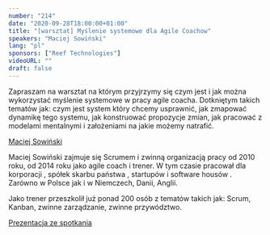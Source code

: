 ```yaml
---
number: "214"
date: "2020-09-28T18:00:00+01:00"
title: "[warsztat] Myślenie systemowe dla Agile Coachow"
speakers: "Maciej Sowiński"
lang: "pl"
sponsors: ["Reef Technologies"]
videoURL: ""
draft: false
---
```


Zapraszam na warsztat na którym przyjrzymy się czym jest i jak można wykorzystać myślenie systemowe w pracy agile coacha.
Dotkniętym takich tematów jak: czym jest system który chcemy usprawnić, jak zmapować dynamikę tego systemu, jak konstruować propozycje zmian, jak pracować z modelami mentalnymi i założeniami na jakie możemy natrafić.

<a href="https://www.linkedin.com/in/maciejsowinski/" target="_blank">Maciej Sowiński</a> 

Maciej Sowiński zajmuje się Scrumem i zwinną organizacją pracy od 2010 roku, od 2014 roku jako agile coach i trener. W tym czasie pracował dla korporacji , spółek skarbu państwa , startupów  i software housów . Zarówno w Polsce jak i w Niemczech, Danii, Anglii. 

Jako trener przeszkolił już ponad 200 osób z tematów takich jak: Scrum, Kanban, zwinne zarządzanie, zwinne przywództwo.

<a href="prezentacja.pdf" target="_blank">Prezentacja ze spotkania</a> 
